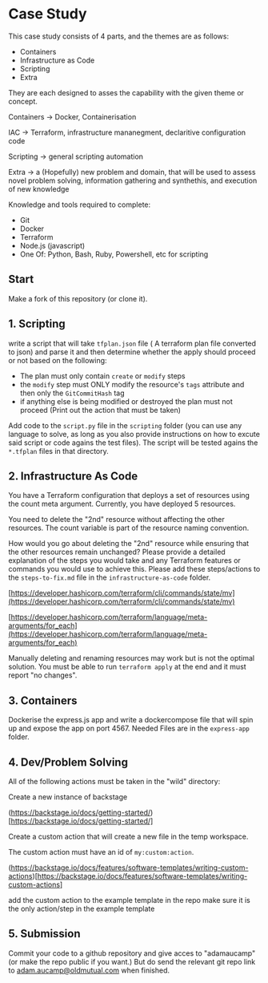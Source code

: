# Case Study 

This case study consists of 4 parts, and the themes are as follows:

- Containers
- Infrastructure as Code
- Scripting
- Extra

They are each designed to asses the capability with the given theme or concept.

Containers -> Docker, Containerisation 

IAC -> Terraform, infrastructure mananegment, declaritive configuration code

Scripting -> general scripting automation

Extra -> a (Hopefully) new problem and domain, that will be used to assess novel problem solving, information gathering and synthethis, and execution of new knowledge


Knowledge and tools required to complete:
- Git
- Docker
- Terraform
- Node.js (javascript)
- One Of: Python, Bash, Ruby, Powershell, etc for scripting

## Start

Make a fork of this repository (or clone it).

## 1. Scripting

write a script that will take `tfplan.json` file ( A terraform plan file converted to json) and parse it and then determine whether the apply should proceed or not based on the following:

- The plan must only contain `create` or `modify` steps
- the `modify` step must ONLY modify the resource's `tags` attribute and then only the `GitCommitHash` tag
- if anything else is being modified or destroyed the plan must not proceed (Print out the action that must be taken)

Add code to the `script.py` file in the `scripting` folder (you can use any language to solve, as long as you also provide instructions on how to excute said script or code agains the test files).
The script will be tested agains the `*.tfplan` files in that directory.


## 2. Infrastructure As Code

You have a Terraform configuration that deploys a set of resources using the count meta argument. Currently, you have deployed 5 resources.

You need to delete the "2nd" resource without affecting the other resources.
The count variable is part of the resource naming convention.

How would you go about deleting the "2nd" resource while ensuring that the other resources remain unchanged? Please provide a detailed explanation of the steps you would take and any Terraform features or commands you would use to achieve this. Please add these steps/actions to the `steps-to-fix.md` file in the `infrastructure-as-code` folder.

[https://developer.hashicorp.com/terraform/cli/commands/state/mv](https://developer.hashicorp.com/terraform/cli/commands/state/mv)

[https://developer.hashicorp.com/terraform/language/meta-arguments/for_each](https://developer.hashicorp.com/terraform/language/meta-arguments/for_each)

Manually deleting and renaming resources may work but is not the optimal solution.
You must be able to run `terraform apply` at the end and it must report "no changes".

## 3. Containers

Dockerise the express.js app and write a dockercompose file that will spin up and expose the app on port 4567.
Needed Files are in the `express-app` folder.


## 4. Dev/Problem Solving

All of the following actions must be taken in the "wild" directory:

Create a new instance of backstage

(https://backstage.io/docs/getting-started/)[https://backstage.io/docs/getting-started/]

Create a custom action that will create a new file in the temp workspace.

The custom action must have an id of `my:custom:action`.

(https://backstage.io/docs/features/software-templates/writing-custom-actions)[https://backstage.io/docs/features/software-templates/writing-custom-actions]

add the custom action to the example template in the repo
make sure it is the only action/step in the example template


## 5. Submission
Commit your code to a github repository and give acces to "adamaucamp"
(or make the repo public if you want.) But do send the relevant git repo link to adam.aucamp@oldmutual.com when finished.

